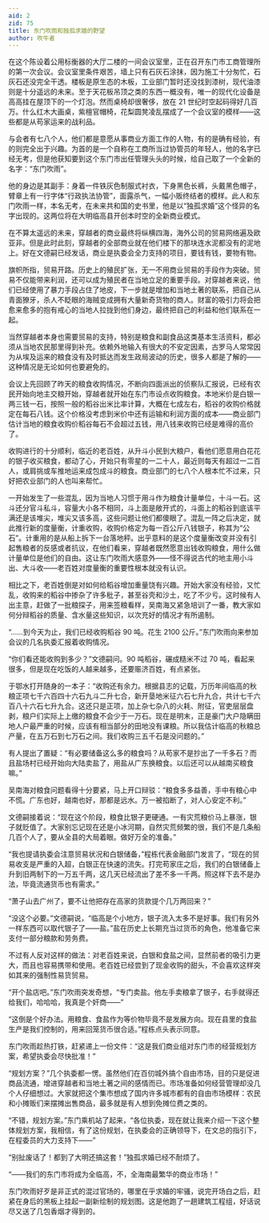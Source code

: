 ```yaml
---
aid: 2
zid: 75
title: 东门吹雨和独孤求婚的野望
author: 吹牛者
---
```


在这个陈设着公用标衡器的大厅二楼的一间会议室里，正在召开东门市工商管理所的第一次会议。会议室里条件艰苦，墙上只有石灰石涂抹，因为施工十分匆忙，石灰石还没完全干透。楼板是原生态的木板，工业部门暂时还没找到漆树，现代油漆则是十分遥远的未来。至于天花板吊顶之类的东西一概没有，唯一的现代化设备是高高挂在屋顶下的一个灯泡。然而桌椅却很奢侈，放在 21 世纪时空起码得好几百万。什么红木大画桌，紫檀官帽椅，花梨圆凳凌乱摆成了一个会议室的模样——这些都是从苟家运来的战利品。

与会者有七八个人，他们都是意愿从事商业方面工作的人物，有的是确有经验，有的则完全出于兴趣。为首的是一个自称在工商所当过协管员的年轻人，他的名字已经无考，但是他获知要到这个东门市出任管理头头的时候，给自己取了一个全新的名字：“东门吹雨”。

他的身边是其副手：身着一件铁灰色制服式衬衣，下身黑色长裤，头戴黑色帽子，臂章上有一行字体“行政执法协管”，面露杀气，一幅小贩终结者的模样。此人和东门吹雨一样，本名无考，在未来共和国的史书里，他是以“独孤求婚”这个怪异的名字出现的。这两位将在大明临高县开创本时空的全新商业模式。

在不算太遥远的未来，穿越者的商业最终将纵横四海，海外公司的贸易网络遍及欧亚非。但是此时此刻，穿越者的全部商业就在他们楼下的那块连水泥都没有的泥地上。好在文德嗣已经发话，商业是执委会全力支持的项目，要钱有钱，要物有物。

旗帜所指，贸易开路。历史上的殖民扩张，无一不用商业贸易的手段作为突破。贸易不仅能带来利润，还可以成为殖民者在当地立足的重要手段。对穿越者来说，他们已经使用了暴力手段占住了地皮，下一步就是增加和当地土著的联系，把自己从青面獠牙，杀人不眨眼的海贼变成拥有大量新奇货物的商人。财富的吸引力将会把愈来愈多的抱有戒心的当地人拉拢到他们身边，最终把自己的利益和他们联系在一起。

当然穿越者本身也需要贸易的支持，特别是粮食和副食品这类基本生活资料，都必须从当地农民那里得到补充。依赖外地输入有很大的不安定因素，古罗马人常常因为从埃及运来的粮食没有及时抵达而发生政局波动的历史，很多人都是了解的——这种情况是无论如何也要避免的。

会议上先回顾了昨天的粮食收购情况，不断向四面派出的侦察队汇报说，已经有农民开始向地主交粮开始，穿越者就开始在东门市设点收购粮食。本地米价是白银一两三钱一石，按照一般的稻谷出米比率计算，大概在七成左右，稻谷的收购价格就定在每石八钱。这个价格没考虑到米价中还有运输和利润方面的成本——商业部门估计当地的粮食收购价稻谷每石不会超过五钱，用八钱来收购已经是难得的高价了。

收购进行的十分顺利，临近的老百姓，从升斗小民到大粮户，看他们愿意用白花花的银子收买粮食，都动了心，开始只有零星的一二十人，最近则每天有超过一二百人，或肩挑或车推地运来成包成斗的粮食。商业部门的七八个人根本忙不过来，只好把农业部门的人也叫来帮忙。

一开始发生了一些混乱，因为当地人习惯于用斗作为粮食计量单位，十斗一石。这斗还分官斗私斗，容量大小各不相同，斗上面是敞开式的，斗面上的稻谷到底该平满还是该堆尖，堆尖又该多高，这些问题让他们都傻眼了。混乱一阵之后决定，就此推行新的度量衡，计重收购，收购价格定为每一百公斤八钱银子，称其为“公石”。计重用的是从船上拆下一台落地秤。出乎意料的是这个度量衡改变并没有引起售粮者的反感或者抗议，在他们看来，穿越者既然愿意出钱收购粮食，用什么做计量单位是他们的自由。这让东门吹雨大感意外——怪不得说古代的地主用小斗出、大斗收——老百姓对度量衡的重要性根本就没有认识。

相比之下，老百姓倒是对如何给稻谷增加重量饶有兴趣。开始大家没有经验，又忙乱，收购来的稻谷中掺杂了许多秕子，甚至谷壳和沙土，吃了不少亏。这时候有人出主意，赶做了一批粮探子，用来签粮看样，吴南海又紧急培训了一番，教大家如何分辩稻谷的质量、含水量这些知识，以次充好的情况才有所遏制。

“……到今天为止，我们已经收购稻谷 90 吨。花生 2100 公斤。”东门吹雨向来参加会议的几名执委汇报着收购情况。

“你们看还能收购到多少？”文德嗣问。90 吨稻谷，碾成糙米不过 70 吨，看起来很多，但是现在吃饭的人越来越多，还要赈济百姓，有点紧张。

于鄂水打开随身的一本子：“收购还有余力。根据县志的记载，万历年间临高的秋粮正项七千六百四十六石九斗二升七合，新开垦地米征六石七升九合，共计七千六百八十六石七升九合。这还只是正项，加上杂七杂八的火耗、附征，官吏层层盘剥，粮户们实际上上缴的粮食不会少于一万石。现在是明末，正是豪门大户隐瞒田地人户最严重的时候，应该有相当部分的田地没有课粮。所以我估计临高的秋粮总产量，在五万石到七万石之间。我们收购三五千石是没问题的。”

有人提出了置疑：“有必要储备这么多的粮食吗？从苟家不是抄出了一千多石？而且盐场村已经开始向大陆卖盐了，用盐从广东换粮食。以后还可以从越南买粮食嘛。”

吴南海对粮食问题看得十分要紧，马上开口辩驳：“粮食多多益善，手中有粮心中不慌。广东也好，越南也好，那都是远水。万一被掐断了，对人心安定不利。”

文德嗣接着说：“现在这个阶段，粮食比银子更硬通。一有灾荒粮价马上暴涨，银子就贬值了。大家别忘记现在还是小冰河期，自然灾荒频繁的很，我们不是几条船几百个人了，要从全县的大局着眼。做好万全的准备。”

“我也提请执委会注意贸易状况和白银储备，”程栋代表金融部门发言了，“现在的贸易收支是严重的入超，白银正在快速的流失。打完苟家庄之后，我们的白银储备上升到旧两制下的一万五千两，这几天已经流出了差不多一千两。照这样下去不是办法，毕竟流通货币也有需求。”

“萧子山去广州了，要不让他把存在高家的货款提个几万两回来？”

“没这个必要。”文德嗣说，“临高是个小地方，银子流入太多不是好事。我们有另外一样东西可以取代银子了——盐。”盐在历史上长期充当过货币的角色，他准备它来支付一部分粮款和劳务费。

不过有人反对这样的做法：对老百姓来说，白银和食盐之间，显然前者的吸引力更大，而且也容易携带和使用。老百姓已经尝到了现金收购的甜头，不会喜欢这样突如其来的强制性易货贸易。

“开个盐店吧。”东门吹雨突发奇想，“专门卖盐。他左手卖粮拿了银子，右手就得还给我们，哈哈哈，我真是个奸商——”

“这倒是个好办法。用粮食、食盐作为等价物毕竟不是发展方向。现在县里的食盐生产是我们控制的，用来回笼货币很合适。”程栋点头表示同意。

东门吹雨趁热打铁，赶紧递上一份文件：“这是我们商业组对东门市的经营规划方案，希望执委会尽快批准！”

“规划方案？”几个执委都一愣。虽然他们在百仞城外搞个自由市场，目的只是促进商品流通，增进穿越者和当地土著之间的感情而已。市场准备如何经营管理却没几个人仔细想过。大家就把这个集市想成了国内许多城市都有的自由市场模样：农民和小摊贩们来摆摊出售商品，最多就是有人想到免摊位费之类的。

“不错，规划方案。”东门乘机站了起来，“各位执委，现在就让我来介绍一下这个整体规划方案，我相信，有了这份规划，在执委会的正确领导下，在文总的指引下，在程委员的大力支持下——”

“别扯废话了！都到了大明还搞这套！”独孤求婚已经不耐烦了。

“——我们的东门市将成为全临高，不，全海南最繁华的商业市场！”

东门吹雨好歹是非正式的混过官场的，哪里在乎求婚的牢骚，说完开场白之后，赶紧在身后的黑板上挂起一副新绘制的规划图。这是他跑了一趟建筑工程组，好话说尽又送了几包香烟才得到的。
